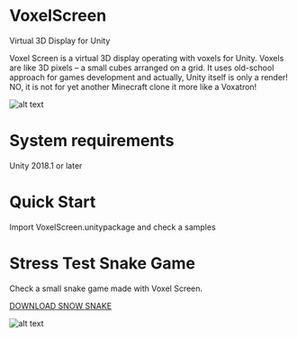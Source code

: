 # VoxelScreen
Virtual 3D Display for Unity

Voxel Screen is a virtual 3D display operating with voxels for Unity. Voxels are like 3D pixels – a small cubes arranged on a grid. It uses old-school approach for games development and actually, Unity itself is only a render! NO, it is not for yet another Minecraft clone it more like a Voxatron!

![alt text](http://www.retrosouls.net/vx/voxelScreen.png)

# System requirements
Unity 2018.1 or later

# Quick Start

Import VoxelScreen.unitypackage and check a samples

# Stress Test Snake Game

Check a small snake game made with Voxel Screen.

[DOWNLOAD SNOW SNAKE](http://www.retrosouls.net/vx/vxSnake.zip)

![alt text](http://www.retrosouls.net/vx/vxSnake.png)

